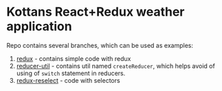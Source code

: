 # Kottans React+Redux weather application

Repo contains several branches, which can be used as examples:

1. [redux](https://github.com/zonzujiro/kottans-react-weather-app/tree/redux) - contains simple code with redux
2. [reducer-util](https://github.com/zonzujiro/kottans-react-weather-app/tree/reducer-util) - contains util named `createReducer`, which helps avoid of using of `switch` statement in reducers.
3. [redux-reselect](https://github.com/zonzujiro/kottans-react-weather-app/tree/redux-reselect) - code with selectors